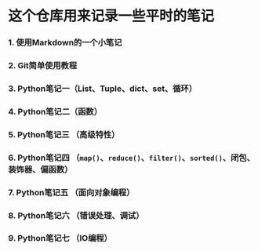 # 这个仓库用来记录一些平时的笔记
### 1. 使用Markdown的一个小笔记
### 2. Git简单使用教程
### 3. Python笔记一（List、Tuple、dict、set、循环）
### 4. Python笔记二（函数）
### 5. Python笔记三 （高级特性）
### 6. Python笔记四 （`map()`、`reduce()`、`filter()`、`sorted()`、闭包、装饰器、偏函数）
### 7. Python笔记五 （面向对象编程）
### 8. Python笔记六 （错误处理、调试）
### 9. Python笔记七 （IO编程）